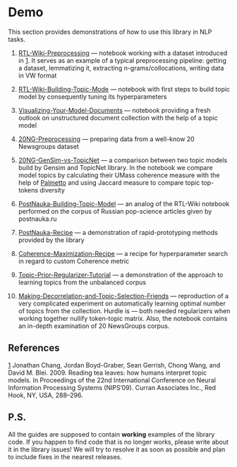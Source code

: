 # Demo
This section provides demonstrations of how to use this library in NLP tasks.

1. [RTL-Wiki-Preprocessing](RTL-Wiki-Preprocessing.ipynb) — notebook working with a dataset introduced in [1][1]. It serves as an example of a typical preprocessing pipeline: getting a dataset, lemmatizing it, extracting n-grams/collocations, writing data in VW format

2. [RTL-Wiki-Building-Topic-Mode](RTL-Wiki-Building-Topic-Model.ipynb) — notebook with first steps to build topic model by consequently tuning its hyperparameters

3. [Visualizing-Your-Model-Documents](Visualizing-Your-Model-Documents.ipynb) — notebook providing a fresh outlook on unstructured document collection with the help of a topic model

4. [20NG-Preprocessing](20NG-Preprocessing.ipynb) — preparing data from a well-know 20 Newsgroups dataset

5. [20NG-GenSim-vs-TopicNet](20NG-GenSim-vs-TopicNet.ipynb) — a comparison between two topic models build by Gensim and TopicNet library. In the notebook we compare model topics by calculating their UMass coherence measure with the help of [Palmetto](https://palmetto.demos.dice-research.org/) and using Jaccard measure to compare topic top-tokens diversity

6. [PostNauka-Building-Topic-Model](PostNauka-Building-Topic-Model.ipynb) — an analog of the RTL-Wiki notebook performed on the corpus of Russian pop-science articles given by postnauka.ru

7. [PostNauka-Recipe](PostNauka-Recipe.ipynb) — a demonstration of rapid-prototyping methods provided by the library

8. [Coherence-Maximization-Recipe](Coherence-Maximization-Recipe.ipynb) — a recipe for hyperparameter search in regard to custom Coherence metric

9. [Topic-Prior-Regularizer-Tutorial](Topic-Prior-Regularizer-Tutorial.ipynb) — a demonstration of the approach to learning topics from the unbalanced corpus

10. [Making-Decorrelation-and-Topic-Selection-Friends](Making-Decorrelation-and-Topic-Selection-Friends.ipynb) — reproduction of a very complicated experiment on automatically learning optimal number of topics from the collection. Hurdle is — both needed regularizers when working together nullify token-topic matrix. Also, the notebook contains an in-depth examination of 20 NewsGroups corpus.

## References

[1]: https://dl.acm.org/doi/10.5555/2984093.2984126

[1][1] Jonathan Chang, Jordan Boyd-Graber, Sean Gerrish, Chong Wang, and David M. Blei. 2009. Reading tea leaves: how humans interpret topic models. In Proceedings of the 22nd International Conference on Neural Information Processing Systems (NIPS’09). Curran Associates Inc., Red Hook, NY, USA, 288–296.

## P.S.

All the guides are supposed to contain **working** examples of the library code.
If you happen to find code that is no longer works, please write about it in the library issues!
We will try to resolve it as soon as possible and plan to include fixes in the nearest releases.
